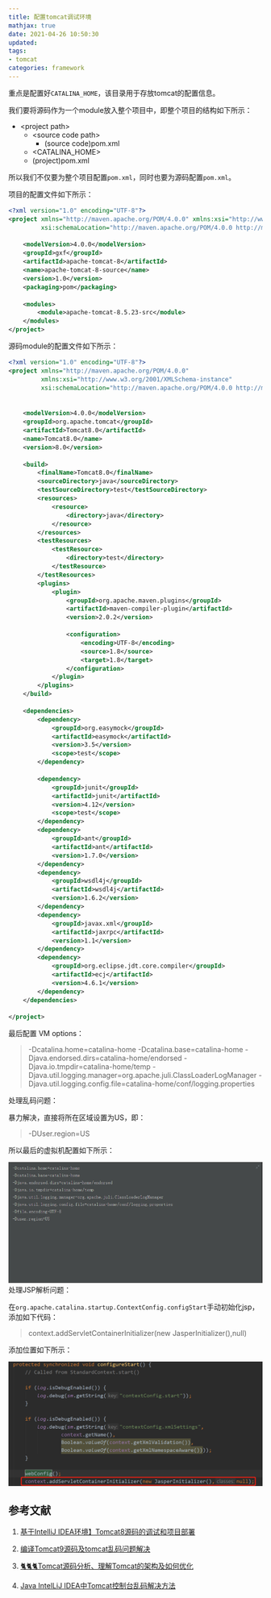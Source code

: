 ```yaml
---
title: 配置tomcat调试环境
mathjax: true
date: 2021-04-26 10:50:30
updated: 
tags:
- tomcat
categories: framework
---
```


重点是配置好`CATALINA_HOME`，该目录用于存放tomcat的配置信息。

我们要将源码作为一个module放入整个项目中，即整个项目的结构如下所示：

- \<project path>
    - \<source code path>
        - (source code)pom.xml
    - <CATALINA_HOME>
    - (project)pom.xml

所以我们不仅要为整个项目配置`pom.xml`，同时也要为源码配置`pom.xml`。

项目的配置文件如下所示：

``` xml
<?xml version="1.0" encoding="UTF-8"?>    
<project xmlns="http://maven.apache.org/POM/4.0.0" xmlns:xsi="http://www.w3.org/2001/XMLSchema-instance"    
         xsi:schemaLocation="http://maven.apache.org/POM/4.0.0 http://maven.apache.org/maven-v4_0_0.xsd">    
    
    <modelVersion>4.0.0</modelVersion>    
    <groupId>gxf</groupId>    
    <artifactId>apache-tomcat-8</artifactId>    
    <name>apache-tomcat-8-source</name>    
    <version>1.0</version>    
    <packaging>pom</packaging>    
    
    <modules>    
        <module>apache-tomcat-8.5.23-src</module>    
    </modules>    
</project>
```

源码module的配置文件如下所示：

``` xml
<?xml version="1.0" encoding="UTF-8"?>    
<project xmlns="http://maven.apache.org/POM/4.0.0"    
         xmlns:xsi="http://www.w3.org/2001/XMLSchema-instance"    
         xsi:schemaLocation="http://maven.apache.org/POM/4.0.0 http://maven.apache.org/xsd/maven-4.0.0.xsd">    
    
    
    <modelVersion>4.0.0</modelVersion>    
    <groupId>org.apache.tomcat</groupId>    
    <artifactId>Tomcat8.0</artifactId>    
    <name>Tomcat8.0</name>    
    <version>8.0</version>    
    
    <build>    
        <finalName>Tomcat8.0</finalName>    
        <sourceDirectory>java</sourceDirectory>    
        <testSourceDirectory>test</testSourceDirectory>    
        <resources>    
            <resource>    
                <directory>java</directory>    
            </resource>    
        </resources>    
        <testResources>    
            <testResource>    
                <directory>test</directory>    
            </testResource>    
        </testResources>    
        <plugins>    
            <plugin>    
                <groupId>org.apache.maven.plugins</groupId>    
                <artifactId>maven-compiler-plugin</artifactId>    
                <version>2.0.2</version>    
    
                <configuration>    
                    <encoding>UTF-8</encoding>    
                    <source>1.8</source>    
                    <target>1.8</target>    
                </configuration>    
            </plugin>    
        </plugins>    
    </build>    
    
    <dependencies>  
        <dependency>  
            <groupId>org.easymock</groupId>  
            <artifactId>easymock</artifactId>  
            <version>3.5</version>  
            <scope>test</scope>  
        </dependency>  
  
        <dependency>    
            <groupId>junit</groupId>    
            <artifactId>junit</artifactId>    
            <version>4.12</version>  
            <scope>test</scope>    
        </dependency>    
        <dependency>    
            <groupId>ant</groupId>    
            <artifactId>ant</artifactId>    
            <version>1.7.0</version>    
        </dependency>    
        <dependency>    
            <groupId>wsdl4j</groupId>    
            <artifactId>wsdl4j</artifactId>    
            <version>1.6.2</version>    
        </dependency>    
        <dependency>    
            <groupId>javax.xml</groupId>    
            <artifactId>jaxrpc</artifactId>    
            <version>1.1</version>    
        </dependency>    
        <dependency>    
            <groupId>org.eclipse.jdt.core.compiler</groupId>    
            <artifactId>ecj</artifactId>    
            <version>4.6.1</version>  
        </dependency>    
    </dependencies>    
    
</project>
```

最后配置 VM options：

>-Dcatalina.home=catalina-home -Dcatalina.base=catalina-home
-Djava.endorsed.dirs=catalina-home/endorsed
-Djava.io.tmpdir=catalina-home/temp
-Djava.util.logging.manager=org.apache.juli.ClassLoaderLogManager
-Djava.util.logging.config.file=catalina-home/conf/logging.properties

处理乱码问题：

暴力解决，直接将所在区域设置为US，即：

>-DUser.region=US

所以最后的虚拟机配置如下所示：

![vm-options](images/tomcat-vm-options.png)
处理JSP解析问题：

在`org.apache.catalina.startup.ContextConfig.configStart`手动初始化jsp，添加如下代码：

>context.addServletContainerInitializer(new JasperInitializer(),null)

添加位置如下所示：

![position](images/tomcat-jsp-position.png)
## 参考文献

1. [基于IntelliJ IDEA环境】Tomcat8源码的调试和项目部署](https://gongxufan.github.io/2017/10/20/tomcat-source-debug/)

2. [编译Tomcat9源码及tomcat乱码问题解决](https://www.cnblogs.com/davidwang456/p/11224923.html)

3. [🐈🐈🐈Tomcat源码分析、理解Tomcat的架构及如何优化](https://github.com/gqzdev/tomcat-start)

4. [Java IntelLiJ IDEA中Tomcat控制台乱码解决方法](https://maven.apache.org/guides/introduction/introduction-to-dependency-mechanism.html)